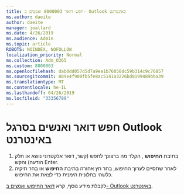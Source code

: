 ```yaml
---
title: חפש דואר 8000003 ואנשים ב- Outlook באינטרנט
ms.author: daeite
author: daeite
manager: joallard
ms.date: 4/26/2019
ms.audience: Admin
ms.topic: article
ROBOTS: NOINDEX, NOFOLLOW
localization_priority: Normal
ms.collection: Adm_O365
ms.custom: 8000003
ms.openlocfilehash: dab0dd057d5d7a9ea1b76050dc59b314c9c76857
ms.sourcegitcommit: 889e4f900fb5fe8ac5141a3226bd8199489bba39
ms.translationtype: MT
ms.contentlocale: he-IL
ms.lasthandoff: 04/26/2019
ms.locfileid: "33356789"
---
```

# <a name="search-mail-and-people-on-outlook-on-the-web"></a>חפש דואר ואנשים בסרגל Outlook באינטרנט

1. בתיבת **החיפוש** , הקלד מה ברצונך לחפש (קשר, דואר אלקטרוני נושא או חלק הודעה) והקש Enter.
2. לאחר שתסיים לערוך החיפוש, בחר חץ אחורה בתיבת **החיפוש** או בחר תיקיה כלשהי בחלונית הימנית כדי לצאת את החיפוש.

לקבלת מידע נוסף, קרא [דואר החיפוש ואנשים ב- Outlook באינטרנט](https://support.office.com/article/b27e5eb7-3255-4c61-bf16-1c6a16bc2e6b).